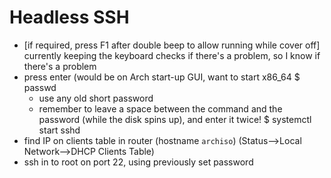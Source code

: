 # Headless SSH
- [if required, press F1 after double beep to allow running while cover off]
  currently keeping the keyboard checks if there's a problem, so I know if
  there's a problem
- press enter (would be on Arch start-up GUI, want to start x86_64
$ passwd
    - use any old short password
    - remember to leave a space between the command and the password (while the
      disk spins up), and enter it twice!
$ systemctl start sshd
- find IP on clients table in router (hostname `archiso`)
  (Status-->Local Network-->DHCP Clients Table)
- ssh in to root on port 22, using previously set password

